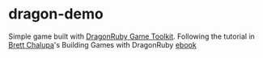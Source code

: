 # dragon-demo

Simple game built with [DragonRuby Game Toolkit](https://dragonruby.org/toolkit/game).
Following the tutorial in [Brett Chalupa](https://github.com/brettchalupa)'s Building Games with DragonRuby [ebook](https://book.dragonriders.community/introduction.html)